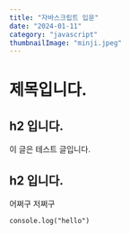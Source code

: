 ```yaml
---
title: "자바스크립트 입문"
date: "2024-01-11"
category: "javascript"
thumbnailImage: "minji.jpeg"
---
```


# 제목입니다.

## h2 입니다.

이 글은 테스트 글입니다.

## h2 입니다.

어쩌구 저쩌구

```
console.log("hello")
```
